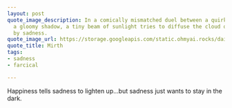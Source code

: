 ```yaml
---
layout: post
quote_image_description: In a comically mismatched duel between a quirky clown and
  a gloomy shadow, a tiny beam of sunlight tries to diffuse the cloud of sorrow cast
  by sadness.
quote_image_url: https://storage.googleapis.com/static.ohmyai.rocks/daily/2023-10-16.jpg
quote_title: Mirth
tags:
- sadness
- farcical

---
```


Happiness tells sadness to lighten up...but sadness just wants to stay in the dark.